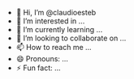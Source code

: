 - 👋 Hi, I’m @claudioesteb
- 👀 I’m interested in ...
- 🌱 I’m currently learning ...
- 💞️ I’m looking to collaborate on ...
- 📫 How to reach me ...
- 😄 Pronouns: ...
- ⚡ Fun fact: ...

<!---
claudioesteb/claudioesteb is a ✨ special ✨ repository because its `README.md` (this file) appears on your GitHub profile.
You can click the Preview link to take a look at your changes.
--->
